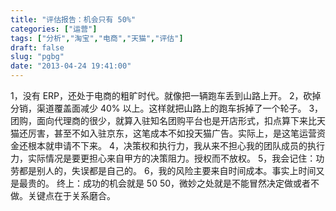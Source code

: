```yaml
---
title: "评估报告：机会只有 50%"
categories: ["运营"]
tags: ["分析","淘宝","电商","天猫","评估"]
draft: false
slug: "pgbg"
date: "2013-04-24 19:41:00"
---
```


1，没有 ERP，还处于电商的粗旷时代。就像把一辆跑车丢到山路上开。
2，砍掉分销，渠道覆盖面减少 40% 以上。这样就把山路上的跑车拆掉了一个轮子。
3，团购，面向代理商的很少，就算入驻知名团购平台也是开店形式，扣点算下来比天猫还厉害，甚至不如入驻京东，这笔成本不如投天猫广告。实际上，是这笔运营资金还根本就申请不下来。
4，决策权和执行力，我从来不担心我的团队成员的执行力，实际情况是要更担心来自甲方的决策阻力。授权而不放权。
5，我会记住：功劳都是别人的，失误都是自己的。
6，我的风险主要来自时间成本。事实上时间又是最贵的。
终上：成功的机会就是 50 50，微妙之处就是不能冒然决定做或者不做。关键点在于关系磨合。


